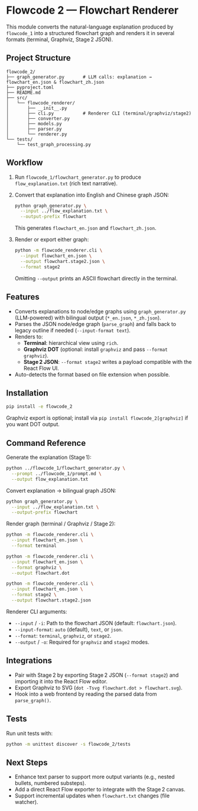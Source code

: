 # Flowcode 2 — Flowchart Renderer

This module converts the natural-language explanation produced by `flowcode_1` into a structured flowchart graph and renders it in several formats (terminal, Graphviz, Stage 2 JSON).

## Project Structure

```
flowcode_2/
├── graph_generator.py       # LLM calls: explanation → flowchart_en.json & flowchart_zh.json
├── pyproject.toml
├── README.md
├── src/
│   └── flowcode_renderer/
│       ├── __init__.py
│       ├── cli.py           # Renderer CLI (terminal/graphviz/stage2)
│       ├── converter.py
│       ├── models.py
│       ├── parser.py
│       └── renderer.py
└── tests/
    └── test_graph_processing.py
```

## Workflow

1. Run `flowcode_1/flowchart_generator.py` to produce `flow_explanation.txt` (rich text narrative).
2. Convert that explanation into English and Chinese graph JSON:

   ```bash
   python graph_generator.py \
     --input ../flow_explanation.txt \
     --output-prefix flowchart
   ```

   This generates `flowchart_en.json` and `flowchart_zh.json`.

3. Render or export either graph:

   ```bash
   python -m flowcode_renderer.cli \
     --input flowchart_en.json \
     --output flowchart.stage2.json \
     --format stage2
   ```

   Omitting `--output` prints an ASCII flowchart directly in the terminal.

## Features

- Converts explanations to node/edge graphs using `graph_generator.py` (LLM-powered) with bilingual output (`*_en.json`, `*_zh.json`).
- Parses the JSON node/edge graph (`parse_graph`) and falls back to legacy outline if needed (`--input-format text`).
- Renders to:
  - **Terminal**: hierarchical view using `rich`.
  - **Graphviz DOT** (optional: install `graphviz` and pass `--format graphviz`).
  - **Stage 2 JSON**: `--format stage2` writes a payload compatible with the React Flow UI.
- Auto-detects the format based on file extension when possible.

## Installation

```bash
pip install -e flowcode_2
```

Graphviz export is optional; install via `pip install flowcode_2[graphviz]` if you want DOT output.

## Command Reference

Generate the explanation (Stage 1):

```bash
python ../flowcode_1/flowchart_generator.py \
  --prompt ../flowcode_1/prompt.md \
  --output flow_explanation.txt
```

Convert explanation → bilingual graph JSON:

```bash
python graph_generator.py \
  --input ../flow_explanation.txt \
  --output-prefix flowchart
```

Render graph (terminal / Graphviz / Stage 2):

```bash
python -m flowcode_renderer.cli \
  --input flowchart_en.json \
  --format terminal

python -m flowcode_renderer.cli \
  --input flowchart_en.json \
  --format graphviz \
  --output flowchart.dot

python -m flowcode_renderer.cli \
  --input flowchart_en.json \
  --format stage2 \
  --output flowchart.stage2.json
```

Renderer CLI arguments:

- `--input` / `-i`: Path to the flowchart JSON (default: `flowchart.json`).
- `--input-format`: `auto` (default), `text`, or `json`.
- `--format`: `terminal`, `graphviz`, or `stage2`.
- `--output` / `-o`: Required for `graphviz` and `stage2` modes.

## Integrations

- Pair with Stage 2 by exporting Stage 2 JSON (`--format stage2`) and importing it into the React Flow editor.
- Export Graphviz to SVG (`dot -Tsvg flowchart.dot > flowchart.svg`).
- Hook into a web frontend by reading the parsed data from `parse_graph()`.

## Tests

Run unit tests with:

```bash
python -m unittest discover -s flowcode_2/tests
```

## Next Steps

- Enhance text parser to support more output variants (e.g., nested bullets, numbered substeps).
- Add a direct React Flow exporter to integrate with the Stage 2 canvas.
- Support incremental updates when `flowchart.txt` changes (file watcher).
